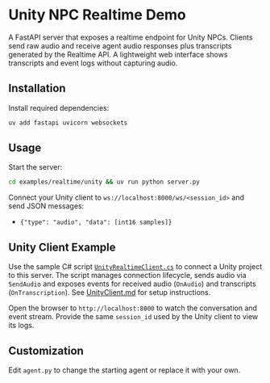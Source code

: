 # Unity NPC Realtime Demo

A FastAPI server that exposes a realtime endpoint for Unity NPCs. Clients send raw audio and receive agent audio responses plus transcripts generated by the Realtime API. A lightweight web interface shows transcripts and event logs without capturing audio.

## Installation

Install required dependencies:

```bash
uv add fastapi uvicorn websockets
```

## Usage

Start the server:

```bash
cd examples/realtime/unity && uv run python server.py
```

Connect your Unity client to `ws://localhost:8000/ws/<session_id>` and send JSON messages:

- `{"type": "audio", "data": [int16 samples]}`

## Unity Client Example

Use the sample C# script [`UnityRealtimeClient.cs`](UnityRealtimeClient.cs) to connect a Unity project to this server. The script manages connection lifecycle, sends audio via `SendAudio` and exposes events for received audio (`OnAudio`) and transcripts (`OnTranscription`). See [UnityClient.md](UnityClient.md) for setup instructions.

Open the browser to `http://localhost:8000` to watch the conversation and event stream. Provide the same `session_id` used by the Unity client to view its logs.

## Customization

Edit `agent.py` to change the starting agent or replace it with your own.
